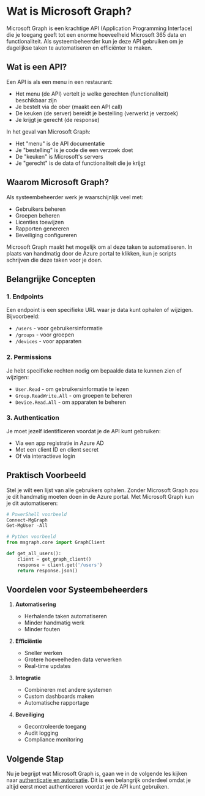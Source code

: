 # Wat is Microsoft Graph?

Microsoft Graph is een krachtige API (Application Programming Interface) die je toegang geeft tot een enorme hoeveelheid Microsoft 365 data en functionaliteit. Als systeembeheerder kun je deze API gebruiken om je dagelijkse taken te automatiseren en efficiënter te maken.

## Wat is een API?

Een API is als een menu in een restaurant:
- Het menu (de API) vertelt je welke gerechten (functionaliteit) beschikbaar zijn
- Je bestelt via de ober (maakt een API call)
- De keuken (de server) bereidt je bestelling (verwerkt je verzoek)
- Je krijgt je gerecht (de response)

In het geval van Microsoft Graph:
- Het "menu" is de API documentatie
- Je "bestelling" is je code die een verzoek doet
- De "keuken" is Microsoft's servers
- Je "gerecht" is de data of functionaliteit die je krijgt

## Waarom Microsoft Graph?

Als systeembeheerder werk je waarschijnlijk veel met:
- Gebruikers beheren
- Groepen beheren
- Licenties toewijzen
- Rapporten genereren
- Beveiliging configureren

Microsoft Graph maakt het mogelijk om al deze taken te automatiseren. In plaats van handmatig door de Azure portal te klikken, kun je scripts schrijven die deze taken voor je doen.

## Belangrijke Concepten

### 1. Endpoints
Een endpoint is een specifieke URL waar je data kunt ophalen of wijzigen. Bijvoorbeeld:
- `/users` - voor gebruikersinformatie
- `/groups` - voor groepen
- `/devices` - voor apparaten

### 2. Permissions
Je hebt specifieke rechten nodig om bepaalde data te kunnen zien of wijzigen:
- `User.Read` - om gebruikersinformatie te lezen
- `Group.ReadWrite.All` - om groepen te beheren
- `Device.Read.All` - om apparaten te beheren

### 3. Authentication
Je moet jezelf identificeren voordat je de API kunt gebruiken:
- Via een app registratie in Azure AD
- Met een client ID en client secret
- Of via interactieve login

## Praktisch Voorbeeld

Stel je wilt een lijst van alle gebruikers ophalen. Zonder Microsoft Graph zou je dit handmatig moeten doen in de Azure portal. Met Microsoft Graph kun je dit automatiseren:

```powershell
# PowerShell voorbeeld
Connect-MgGraph
Get-MgUser -All
```

```python
# Python voorbeeld
from msgraph.core import GraphClient

def get_all_users():
    client = get_graph_client()
    response = client.get('/users')
    return response.json()
```

## Voordelen voor Systeembeheerders

1. **Automatisering**
   - Herhalende taken automatiseren
   - Minder handmatig werk
   - Minder fouten

2. **Efficiëntie**
   - Sneller werken
   - Grotere hoeveelheden data verwerken
   - Real-time updates

3. **Integratie**
   - Combineren met andere systemen
   - Custom dashboards maken
   - Automatische rapportage

4. **Beveiliging**
   - Gecontroleerde toegang
   - Audit logging
   - Compliance monitoring

## Volgende Stap

Nu je begrijpt wat Microsoft Graph is, gaan we in de volgende les kijken naar [authenticatie en autorisatie](01_02_authenticatie.md). Dit is een belangrijk onderdeel omdat je altijd eerst moet authenticeren voordat je de API kunt gebruiken. 